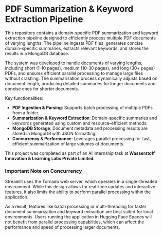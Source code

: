 # PDF Summarization & Keyword Extraction Pipeline
This repository contains a domain-specific PDF summarization and keyword extraction pipeline designed to efficiently process multiple PDF documents of varying lengths. The pipeline ingests PDF files, generates concise domain-specific summaries, extracts relevant keywords, and stores the results in a MongoDB database. 

The system was developed to handle documents of varying lengths, including short (1-10 pages), medium (10-30 pages), and long (30+ pages) PDFs, and ensures efficient parallel processing to manage large files without crashing. The summarization process dynamically adjusts based on document length, producing detailed summaries for longer documents and concise ones for shorter documents.

Key functionalities:
- **PDF Ingestion & Parsing**: Supports batch processing of multiple PDFs from a folder.
- **Summarization & Keyword Extraction**: Domain-specific summaries and keywords generated using custom and resource-efficient methods.
- **MongoDB Storage**: Document metadata and processing results are stored in MongoDB with JSON formatting.
- **Concurrency & Performance**: Leverages parallel processing for fast, efficient summarization of large volumes of documents.
  
This project was completed as part of an AI internship task at **Wasserstoff Innovation & Learning Labs Private Limited**.

### Important Note on Concurrency

Streamlit uses the Tornado web server, which operates in a single-threaded environment. While this design allows for real-time updates and interactive features, it also limits the ability to perform parallel processing within the application. 

As a result, features like batch processing or multi-threading for faster document summarization and keyword extraction are best suited for local environments. Users running the application in Hugging Face Spaces will not benefit from parallel processing capabilities, which can affect the performance and speed of processing larger documents.
